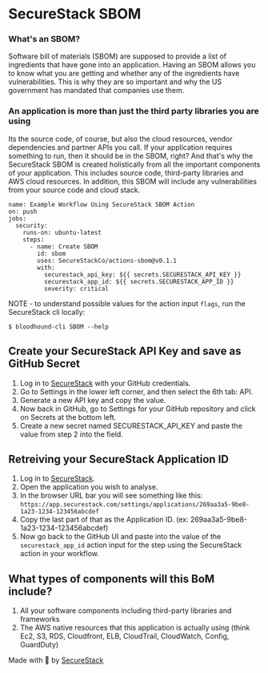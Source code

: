 # SecureStack SBOM

### What's an SBOM?
Software bill of materials (SBOM) are supposed to provide a list of ingredients that have gone into an application.  Having an SBOM allows you to know what you are getting and whether any of the ingredients have vulnerabilities.  This is why they are so important and why the US government has mandated that companies use them.  

### An application is more than just the third party libraries you are using
Its the source code, of course, but also the cloud resources, vendor dependencies and partner APIs you call.  If your application requires something to run, then it should be in the SBOM, right?  And that's why the SecureStack SBOM is created holistically from all the important components of your application.  This includes source code, third-party libraries and AWS cloud resources.  In addition, this SBOM will include any vulnerabilities from your source code and cloud stack.

```
name: Example Workflow Using SecureStack SBOM Action
on: push
jobs:
  security:
    runs-on: ubuntu-latest
    steps:
      - name: Create SBOM
        id: sbom
        uses: SecureStackCo/actions-sbom@v0.1.1
        with:
          securestack_api_key: ${{ secrets.SECURESTACK_API_KEY }}
          securestack_app_id: ${{ secrets.SECURESTACK_APP_ID }}
          severity: critical
```
NOTE - to understand possible values for the action input `flags`, run the SecureStack cli locally:

`$ bloodhound-cli SBOM --help`

## Create your SecureStack API Key and save as GitHub Secret

1. Log in to [SecureStack](https://app.securestack.com) with your GitHub credentials.
2. Go to Settings in the lower left corner, and then select the 6th tab: API.
3. Generate a new API key and copy the value.
4. Now back in GitHub, go to Settings for your GitHub repository and click on Secrets at the bottom left.
5. Create a new secret named SECURESTACK_API_KEY and paste the value from step 2 into the field.

## Retreiving your SecureStack Application ID

1. Log in to [SecureStack](https://app.securestack.com).
2. Open the application you wish to analyse.
3. In the browser URL bar you will see something like this: ```https://app.securestack.com/settings/applications/269aa3a5-9be8-1a23-1234-123456abcdef```
4. Copy the last part of that as the Application ID.  (ex: 269aa3a5-9be8-1a23-1234-123456abcdef)
5. Now go back to the GitHub UI and paste into the value of the `securestack_app_id` action input for the step using the SecureStack action in your workflow.

## What types of components will this BoM include?
1. All your software components including third-party libraries and frameworks
2. The AWS native resources that this application is actually using (think Ec2, S3, RDS, Cloudfront, ELB, CloudTrail, CloudWatch, Config, GuardDuty)

Made with 💜  by [SecureStack](https://securestack.com)
